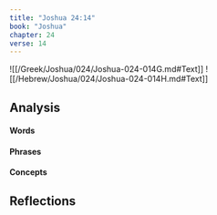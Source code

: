 ```yaml
---
title: "Joshua 24:14"
book: "Joshua"
chapter: 24
verse: 14
---
```

![[/Greek/Joshua/024/Joshua-024-014G.md#Text]]
![[/Hebrew/Joshua/024/Joshua-024-014H.md#Text]]

## Analysis

#### Words

#### Phrases

#### Concepts

## Reflections
